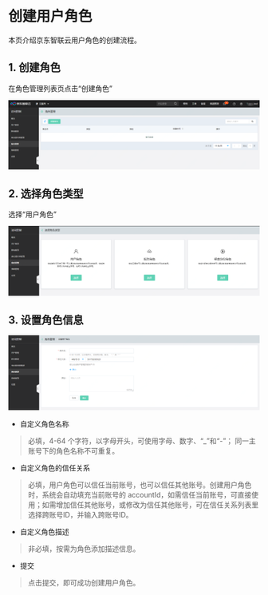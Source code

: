 # 创建用户角色

本页介绍京东智联云用户角色的创建流程。

## 1. 创建角色
在角色管理列表页点击“创建角色”

![image](../../../../../../image/IAM/RoleNew/list.png)

## 2. 选择角色类型
选择“用户角色”

![image](../../../../../../image/IAM/RoleNew/create-select.png)

## 3. 设置角色信息

![image](../../../../../../image/IAM/RoleNew/createuserrole.png)

- 自定义角色名称
> 必填，4-64 个字符，以字母开头，可使用字母、数字、“_”和“-”；
同一主账号下的角色名称不可重复。

- 自定义角色的信任关系

> 必填，用户角色可以信任当前账号，也可以信任其他账号。创建用户角色时，系统会自动填充当前账号的 accountId，如需信任当前账号，可直接使用；如需增加信任其他账号，或修改为信任其他账号，可在信任关系列表里选择跨账号ID，并输入跨账号ID。

- 自定义角色描述
> 非必填，按需为角色添加描述信息。

- 提交
> 点击提交，即可成功创建用户角色。


